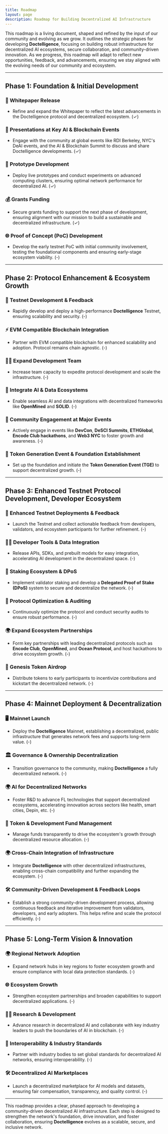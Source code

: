 ```yaml
---
title: Roadmap
layout: page
description: Roadmap for Building Decentralized AI Infrastructure
---
```


This roadmap is a living document, shaped and refined by the input of our community and evolving as we grow. It outlines the strategic phases for developing **Doctelligence**, focusing on building robust infrastructure for decentralized AI ecosystems, secure collaboration, and community-driven innovation. As we progress, this roadmap will adapt to reflect new opportunities, feedback, and advancements, ensuring we stay aligned with the evolving needs of our community and ecosystem.

---

## Phase 1: Foundation & Initial Development

### 📄 Whitepaper Release
- Refine and expand the Whitepaper to reflect the latest advancements in the Doctelligence protocol and decentralized ecosystem. (✓)

### 📅 Presentations at Key AI & Blockchain Events
- Engage with the community at global events like RDI Berkeley, NYC's DeAI events, and the AI & Blockchain Summit to discuss and share Doctelligence developments. (✓)

### 🧪 Prototype Development
- Deploy live prototypes and conduct experiments on advanced computing clusters, ensuring optimal network performance for decentralized AI. (✓)

### 💰 Grants Funding
- Secure grants funding to support the next phase of development, ensuring alignment with our mission to build a sustainable and decentralized infrastructure. (✓)

### 🌐 Proof of Concept (PoC) Development
- Develop the early testnet PoC with initial community involvement, testing the foundational components and ensuring early-stage ecosystem viability. (-)

---

## Phase 2: Protocol Enhancement & Ecosystem Growth

### 🔗 Testnet Development & Feedback
- Rapidly develop and deploy a high-performance **Doctelligence** Testnet, ensuring scalability and security. (-)

### ⚡ EVM Compatible Blockchain Integration
- Partner with EVM compatible blockchain for enhanced scalability and adoption. Protocol remains chain agnostic. (-)

### 👩‍💻 Expand Development Team
- Increase team capacity to expedite protocol development and scale the infrastructure. (-)

### 🤖 Integrate AI & Data Ecosystems
- Enable seamless AI and data integrations with decentralized frameworks like **OpenMined** and **SOLID**. (-)

### 📅 Community Engagement at Major Events
- Actively engage in events like **DevCon**, **DeSCI Summits**, **ETHGlobal**, **Encode Club hackathons**, and **Web3 NYC** to foster growth and awareness. (-)

### 🏢 Token Generation Event & Foundation Establishment
- Set up the foundation and initiate the **Token Generation Event (TGE)** to support decentralized growth. (-)

---

## Phase 3: Enhanced Testnet Protocol Development, Developer Ecosystem

### 🚀 Enhanced Testnet Deployments & Feedback
- Launch the Testnet and collect actionable feedback from developers, validators, and ecosystem participants for further refinement. (-)

### 🧑‍💻 Developer Tools & Data Integration
- Release APIs, SDKs, and prebuilt models for easy integration, accelerating AI development in the decentralized space. (-)

### 🔗 Staking Ecosystem & DPoS
- Implement validator staking and develop a **Delegated Proof of Stake (DPoS)** system to secure and decentralize the network. (-)

### 🔧 Protocol Optimization & Auditing
- Continuously optimize the protocol and conduct security audits to ensure robust performance. (-)

### 🌍 Expand Ecosystem Partnerships
- Form key partnerships with leading decentralized protocols such as **Encode Club**, **OpenMined**, and **Ocean Protocol**, and host hackathons to drive ecosystem growth. (-)

### 🎉 Genesis Token Airdrop
- Distribute tokens to early participants to incentivize contributions and kickstart the decentralized network. (-)

---

## Phase 4: Mainnet Deployment & Decentralization

### 🖥️ Mainnet Launch
- Deploy the **Doctelligence** Mainnet, establishing a decentralized, public infrastructure that generates network fees and supports long-term value. (-)

### 🏛️ Governance & Ownership Decentralization
- Transition governance to the community, making **Doctelligence** a fully decentralized network. (-)

### 🌍 AI for Decentralized Networks
- Foster R&D to advance FL technologies that support decentralized ecosystems, accelerating innovation across sectors like health, smart cities, Depin, etc. (-)

### 💸 Token & Development Fund Management
- Manage funds transparently to drive the ecosystem's growth through decentralized resource allocation. (-)

### 🌍 Cross-Chain Integration of Infrastructure
- Integrate **Doctelligence** with other decentralized infrastructures, enabling cross-chain compatibility and further expanding the ecosystem. (-)

### 🛠️ Community-Driven Development & Feedback Loops
- Establish a strong community-driven development process, allowing continuous feedback and iterative improvement from validators, developers, and early adopters. This helps refine and scale the protocol efficiently. (-)

---

## Phase 5: Long-Term Vision & Innovation

### 🌍 Regional Network Adoption
- Expand network hubs in key regions to foster ecosystem growth and ensure compliance with local data protection standards. (-)

### 🌐 Ecosystem Growth
- Strengthen ecosystem partnerships and broaden capabilities to support decentralized applications. (-)

### 🧑‍🔬 Research & Development
- Advance research in decentralized AI and collaborate with key industry leaders to push the boundaries of AI in blockchain. (-)

### 🔗 Interoperability & Industry Standards
- Partner with industry bodies to set global standards for decentralized AI networks, ensuring interoperability. (-)

### 🛠️ Decentralized AI Marketplaces
- Launch a decentralized marketplace for AI models and datasets, ensuring fair compensation, transparency, and quality control. (-)

---

This roadmap provides a clear, phased approach to developing a community-driven decentralized AI infrastructure. Each step is designed to strengthen the network's foundation, drive innovation, and foster collaboration, ensuring **Doctelligence** evolves as a scalable, secure, and inclusive network.
